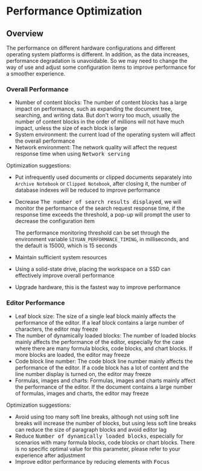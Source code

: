 # Performance Optimization

## Overview

The performance on different hardware configurations and different operating system platforms is different. In addition, as the data increases, performance degradation is unavoidable. So we may need to change the way of use and adjust some configuration items to improve performance for a smoother experience.

### Overall Performance

- Number of content blocks: The number of content blocks has a large impact on performance, such as expanding the document tree, searching, and writing data. But don't worry too much, usually the number of content blocks in the order of millions will not have much impact, unless the size of each block is large
- System environment: the current load of the operating system will affect the overall performance
- Network environment: The network quality will affect the request response time when using <kbd>Network serving</kbd>​

Optimization suggestions:

- Put infrequently used documents or clipped documents separately into `Archive Notebook` or `Clipped Notebook`, after closing it, the number of database indexes will be reduced to improve performance
- Decrease <kbd>The number of search results displayed</kbd>, we will monitor the performance of the search request response time, if the response time exceeds the threshold, a pop-up will prompt the user to decrease the configuration item

  The performance monitoring threshold can be set through the environment variable `SIYUAN_PERFORMANCE_TIMING`, in milliseconds, and the default is 15000, which is 15 seconds
- Maintain sufficient system resources
- Using a solid-state drive, placing the workspace on a SSD can effectively improve overall performance
- Upgrade hardware, this is the fastest way to improve performance

### Editor Performance

- Leaf block size: The size of a single leaf block mainly affects the performance of the editor. If a leaf block contains a large number of characters, the editor may freeze
- The number of dynamically loaded blocks: The number of loaded blocks mainly affects the performance of the editor, especially for the case where there are many formula blocks, code blocks, and chart blocks. If more blocks are loaded, the editor may freeze
- Code block line number: The code block line number mainly affects the performance of the editor. If a code block has a lot of content and the line number display is turned on, the editor may freeze
- Formulas, images and charts: Formulas, images and charts mainly affect the performance of the editor. If the document contains a large number of formulas, images and charts, the editor may freeze

Optimization suggestions:

- Avoid using too many soft line breaks, although not using soft line breaks will increase the number of blocks, but using less soft line breaks can reduce the size of paragraph blocks and avoid editor lag
- Reduce <kbd>Number of dynamically loaded blocks</kbd>, especially for scenarios with many formula blocks, code blocks or chart blocks. There is no specific optimal value for this parameter, please refer to your experience after adjustment
- Improve editor performance by reducing elements with <kbd>Focus</kbd>​

